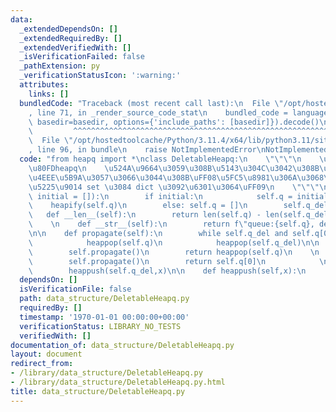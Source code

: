 ```yaml
---
data:
  _extendedDependsOn: []
  _extendedRequiredBy: []
  _extendedVerifiedWith: []
  _isVerificationFailed: false
  _pathExtension: py
  _verificationStatusIcon: ':warning:'
  attributes:
    links: []
  bundledCode: "Traceback (most recent call last):\n  File \"/opt/hostedtoolcache/Python/3.11.4/x64/lib/python3.11/site-packages/onlinejudge_verify/documentation/build.py\"\
    , line 71, in _render_source_code_stat\n    bundled_code = language.bundle(stat.path,\
    \ basedir=basedir, options={'include_paths': [basedir]}).decode()\n          \
    \         ^^^^^^^^^^^^^^^^^^^^^^^^^^^^^^^^^^^^^^^^^^^^^^^^^^^^^^^^^^^^^^^^^^^^^^^^^^^^^^^^^\n\
    \  File \"/opt/hostedtoolcache/Python/3.11.4/x64/lib/python3.11/site-packages/onlinejudge_verify/languages/python.py\"\
    , line 96, in bundle\n    raise NotImplementedError\nNotImplementedError\n"
  code: "from heapq import *\nclass DeletableHeapq:\n    \"\"\"\n    \u524A\u9664\u53EF\
    \u80FDheapq\n    \u524A\u9664\u3059\u308B\u5143\u304C\u3042\u308B\u3053\u3068\u3092\
    \u4EEE\u5B9A\u3057\u3066\u3044\u308B\uFF08\u5FC5\u8981\u306A\u3068\u304D\u306F\
    \u5225\u9014 set \u3084 dict \u3092\u6301\u3064\uFF09\n    \"\"\"\n    def __init__(self,\
    \ initial = []):\n        if initial:\n            self.q = initial\n        \
    \    heapify(self.q)\n        else: self.q = []\n        self.q_del = []\n\n \
    \   def __len__(self):\n        return len(self.q) - len(self.q_del)        \n\
    \    \n    def __str__(self):\n        return f\"queue:{self.q}, del:{self.q_del}\"\
    \n\n    def propagate(self):\n        while self.q_del and self.q[0] == self.q_del[0]:\n\
    \            heappop(self.q)\n            heappop(self.q_del)\n\n    def heappop(self):\n\
    \        self.propagate()\n        return heappop(self.q)\n    \n    def top(self):\n\
    \        self.propagate()\n        return self.q[0]\n            \n    def remove(self,x):\n\
    \        heappush(self.q_del,x)\n\n    def heappush(self,x):\n        heappush(self.q,x)\n"
  dependsOn: []
  isVerificationFile: false
  path: data_structure/DeletableHeapq.py
  requiredBy: []
  timestamp: '1970-01-01 00:00:00+00:00'
  verificationStatus: LIBRARY_NO_TESTS
  verifiedWith: []
documentation_of: data_structure/DeletableHeapq.py
layout: document
redirect_from:
- /library/data_structure/DeletableHeapq.py
- /library/data_structure/DeletableHeapq.py.html
title: data_structure/DeletableHeapq.py
---
```

